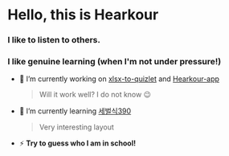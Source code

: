 # Hello, this is Hearkour

### I like to listen to others.
### I like genuine learning (when I'm not under pressure!)

- 🔭 I’m currently working on [xlsx-to-quizlet](https://github.com/Hearkour/xlsx-to-quizlet) and [Hearkour-app](https://github.com/Hearkour/Hearkour-app)
  
  > Will it work well? I do not know 😉
  
- 🌱 I’m currently learning [세벌식390](https://typing.malangmalang.com/)

  > Very interesting layout
  
- ⚡ <b>Try to guess who I am in school!</b>


<!--
**Hearkour/Hearkour** is a ✨ _special_ ✨ repository because its `README.md` (this file) appears on your GitHub profile.

### Hi there 👋

Here are some ideas to get you started:

- 🔭 I’m currently working on ...
- 🌱 I’m currently learning ...
- 👯 I’m looking to collaborate on ...
- 🤔 I’m looking for help with ...
- 💬 Ask me about ...
- 📫 How to reach me: ...
- 😄 Pronouns: ...
- ⚡ Fun fact: ...
-->
